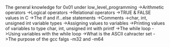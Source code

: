 The general knowledge for 0x01 under low_level_programming
->Arithmetic operators
->Logical operators
->Relational operators
->TRUE & FALSE values in C
->The if and if...else statements
->Comments
->char, int, unsigned int variable types
->Assigning values to variables
->Printing values of variables to type char, int, unsigned int with printf
->The while loop
->Using variables with the while loop
->What is the ASCII cahracter set
->The purpose of the gcc falgs -m32 and -m64
